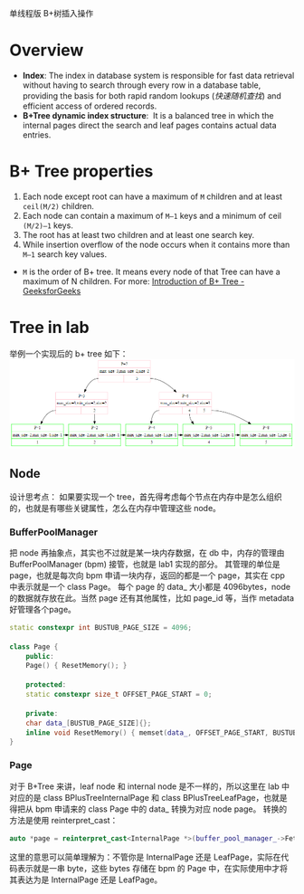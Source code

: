 单线程版 B+树插入操作

# Overview
- **Index**: The index in database system is responsible for fast data retrieval without having to search through every row in a database table, providing the basis for both rapid random lookups (*快速随机查找*) and efficient access of ordered records.
- **B+Tree dynamic index structure**:  It is a balanced tree in which the internal pages direct the search and leaf pages contains actual data entries.
# B+ Tree properties
1. Each node except root can have a maximum of `M` children and at least `ceil(M/2)` children.
2. Each node can contain a maximum of `M–1` keys and a minimum of ceil `(M/2)–1` keys.
3. The root has at least two children and at least one search key.
4. While insertion overflow of the node occurs when it contains more than `M–1` search key values.
-  `M` is the order of B+ tree. It means every node of that Tree can have a maximum of N children.
For more:
[Introduction of B+ Tree - GeeksforGeeks](https://www.geeksforgeeks.org/introduction-of-b-tree/#)
# Tree in lab
举例一个实现后的 b+ tree 如下：
![](CMU445-Project2-BPlusTree-Insert/image-20231028120216283.png)

## Node
设计思考点：
如果要实现一个 tree，首先得考虑每个节点在内存中是怎么组织的，也就是有哪些关键属性，怎么在内存中管理这些 node。

### BufferPoolManager
把 node 再抽象点，其实也不过就是某一块内存数据，在 db 中，内存的管理由BufferPoolManager (bpm) 接管，也就是 lab1 实现的部分。
其管理的单位是 page，也就是每次向 bpm 申请一块内存，返回的都是一个 page，其实在 cpp 中表示就是一个 class Page。
每个 page 的 data_ 大小都是 4096bytes，node 的数据就存放在此。当然 page 还有其他属性，比如 page_id 等，当作 metadata 好管理各个page。
```c++
static constexpr int BUSTUB_PAGE_SIZE = 4096;

class Page {
	public: 
	Page() { ResetMemory(); }
	
    protected:
    static constexpr size_t OFFSET_PAGE_START = 0;

    private:
    char data_[BUSTUB_PAGE_SIZE]{};
	inline void ResetMemory() { memset(data_, OFFSET_PAGE_START, BUSTUB_PAGE_SIZE); }
}
```
### Page
对于 B+Tree 来讲，leaf node 和 internal node 是不一样的，所以这里在 lab 中对应的是 class BPlusTreeInternalPage 和 class BPlusTreeLeafPage，也就是得把从 bpm 申请来的 class Page 中的 data_ 转换为对应 node page。
转换的方法是使用 reinterpret_cast：
```c++
auto *page = reinterpret_cast<InternalPage *>(buffer_pool_manager_->FetchPage(page)->GetData());
```
这里的意思可以简单理解为：不管你是 InternalPage 还是 LeafPage，实际在代码表示就是一串 byte，这些 bytes 存储在 bpm 的 Page 中，在实际使用中才将其表达为是 InternalPage 还是 LeafPage。
